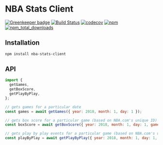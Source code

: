 # NBA Stats Client

[![Greenkeeper badge](https://badges.greenkeeper.io/jaebradley/nba-stats-client.svg)](https://greenkeeper.io/)
[![Build Status](https://travis-ci.org/jaebradley/nba-stats-client.svg?branch=master)](https://travis-ci.org/jaebradley/nba-stats-client)
[![codecov](https://codecov.io/gh/jaebradley/nba-stats-client/branch/master/graph/badge.svg)](https://codecov.io/gh/jaebradley/nba-stats-client)
[![npm](https://img.shields.io/npm/v/nba-stats-client.svg)](https://www.npmjs.com/package/nba-stats-client)
[![npm_total_downloads](https://img.shields.io/npm/dt/nba-stats-client.svg)](https://www.npmjs.com/package/nba-stats-client) 

## Installation

```bash
npm install nba-stats-client
```

## API

```javascript
import {
  getGames,
  getBoxScore,
  getPlayByPlay,
};

// gets games for a particular date
const games = await getGames({ year: 2018, month: 1, day: 1 });

// gets box score for a particular game (based on NBA.com's unique ID) and date
const boxScore = await getBoxScore({ year: 2018, month: 1, day: 1, gameId: '1234' });

// gets play by play events for a particular game (based on NBA.com's unique ID) and date
const playByPlay = await getPlayByPlay({ year: 2018, month: 1, day: 1, gameId: '1234' });
```
